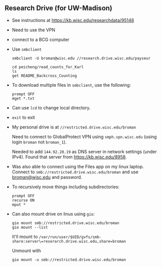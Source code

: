 ## Research Drive (for UW-Madison)

- See instructions at https://kb.wisc.edu/researchdata/95148

- Need to use the VPN

- connect to a BCG computer

- Use `smbclient`

  ```
  smbclient -U broman@wisc.edu //research.drive.wisc.edu/payseur

  cd peicheng/read_counts_for_Karl
  ls
  get README_Backcross_Counting
  ```

- To download multiple files in `smbclient`, use the following:

  ```
  prompt OFF
  mget *.txt
  ```

- Can use `lcd` to change local directory.

- `exit` to exit

- My personal drive is at `//restricted.drive.wisc.edu/broman`

  Need to connect to GlobalProtect VPN using `smph.vpn.wisc.edu`
  (using login `broman` not `broman_1`).

  Needed to add `144.92.20.19` as DNS server in network settings
  (under IPv4). Found that server from <https://kb.wisc.edu/8958>.

- Was also able to connect using the Files app on my linux laptop.
  Connect to `smb://restricted.drive.wisc.edu/broman` and use
  broman@wisc.edu and password.

- To recursively move things including subdirectories:

  ```
  prompt OFF
  recurse ON
  mput *
  ```

- Can also mount drive on linus using `gio`:

  ```
  gio mount smb://restricted.drive.wisc.edu/broman
  gio mount --list
  ```

  It'll mount to `/var/run/user/$UID/gvfs/smb-share:server\=reserarch.drive.wisc.edu,share=broman`

  Unmount with

  ```
  gio mount -u smb://restricted.drive.wisc.edu/broman
  ```
